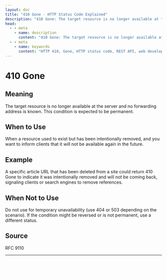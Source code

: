 ```yaml
---
layout: doc
title: "410 Gone - HTTP Status Code Explained"
description: "410 Gone: The target resource is no longer available at the server and no forwarding address is known. This condition is expected to be permanent."
head:
  - - meta
    - name: description
      content: "410 Gone: The target resource is no longer available at the server and no forwarding address is known. This condition is expected to be permanent."
  - - meta
    - name: keywords
      content: "HTTP 410, Gone, HTTP status code, REST API, web development"
---
```


# 410 Gone

## Meaning

The target resource is no longer available at the server and no forwarding address is known. This condition is expected to be permanent.

## When to Use

When a resource used to exist but has been intentionally removed, and you want to inform clients that it will not be available again in the future.

## Example

A specific article URL that has been deleted from a site could return 410 Gone to indicate it was intentionally removed and will not be coming back, signaling clients or search engines to remove references.

## When Not to Use

Do not use for temporary unavailability (use 404 or 503 depending on the scenario). If the condition might be reversed or is not permanent, use a different status.

## Source

RFC 9110

---

<div style="margin-top: 40px;">
  <a href="/http-codes/" style="display: inline-block; padding: 12px 24px; background: hsl(var(--primary)); color: white; text-decoration: none; border-radius: var(--radius); font-weight: 500; transition: all 0.2s ease;">← Back to Search</a>
</div>
